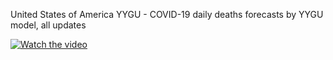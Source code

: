 


United States of America YYGU - COVID-19 daily deaths forecasts by YYGU model, all updates

[![Watch the video](https://github.com/pourmalek/CovidLongitudinalResults/assets/30849720/6d5b575c-34f4-409d-9572-cc6b9b15b059)](https://www.youtube.com/embed/MiT9WBugSGE?si=WHPi0j7Cu95PKR77)




